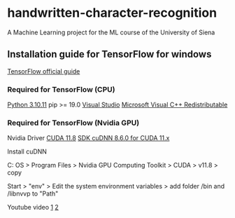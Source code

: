 # handwritten-character-recognition
A Machine Learning project for the ML course of the University of Siena

## Installation guide for TensorFlow for windows

[TensorFlow official guide](https://www.tensorflow.org/install/pip?hl=it)

### Required for TensorFlow (CPU)
[Python 3.10.11](https://www.python.org/downloads/release/python-31011/)
pip >= 19.0
[Visual Studio](https://visualstudio.microsoft.com/it/)
[Microsoft Visual C++ Redistributable](https://learn.microsoft.com/it-IT/cpp/windows/latest-supported-vc-redist?view=msvc-170)

### Required for TensorFlow (Nvidia GPU)
Nvidia Driver
[CUDA 11.8](https://developer.nvidia.com/cuda-11-8-0-download-archive)
[SDK cuDNN 8.6.0 for CUDA 11.x](https://developer.nvidia.com/rdp/cudnn-archive)

Install cuDNN

C: OS > Program Files > Nvidia GPU Computing Toolkit > CUDA > v11.8 > copy

Start > "env" > Edit the system environment variables > add folder /bin and /libnvvp to "Path"

Youtube video
[1](https://www.youtube.com/watch?v=IubEtS2JAiY)
[2](https://www.youtube.com/watch?v=ctQi9mU7t9o)